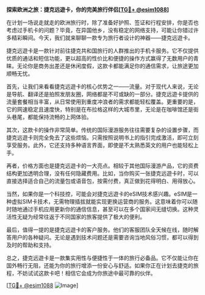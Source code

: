 **探索欧洲之旅：捷克远遊卡，你的完美旅行伴侣[[TG💪+ @esim1088](https://t.me/s/esim1088)]**

在计划一场说走就走的欧洲旅行时，除了准备好护照、签证和行程安排，你是否也考虑过手机卡的问题？毕竟，在异国他乡，没有稳定的网络支持，可能让你错过许多精彩瞬间。今天，我们就来聊聊一款专为旅行者设计的神器——捷克远遊卡。

捷克远遊卡是一款针对前往捷克共和国旅行的人群推出的手机卡服务。它不仅提供优质的通话和短信功能，更以超高的性价比和便捷的操作方式赢得了无数用户的青睐。无论你是商务出差还是休闲度假，这款卡都能满足你的通信需求，让旅途更加顺畅无忧。

首先，让我们来看看捷克远遊卡的核心优势之一——流量。对于现代人来说，无论是导航、翻译还是拍照发朋友圈，网络都是不可或缺的一部分。捷克远遊卡提供的流量套餐相当丰富，从日常使用到重度冲浪者的需求都能轻松覆盖。更重要的是，它的网速稳定且速度快，特别是在布拉格这样的大城市里，无论是在咖啡馆还是街头巷尾，都能保持流畅的上网体验。

其次，这款卡的操作非常简单。传统的国际漫游服务往往需要复杂的设置步骤，而捷克远遊卡则完全免去了这些烦恼。只需按照说明书上的指引完成激活，即可立刻享受服务。此外，它还支持多种语言界面，即使是不太熟悉英文的用户也能轻松上手。

再者，价格方面也是捷克远遊卡的一大亮点。相较于其他国际漫游产品，它的资费结构更加透明合理，没有任何隐藏费用。比如，当你购买一张捷克远遊卡时，可以直接选择适合自己的流量包或语音包，按需付费，真正做到花得明白、用得放心。

当然，如果你是一个科技控，可能会对捷克远遊卡的eSIM技术感兴趣。eSIM是一种虚拟SIM卡技术，无需物理插拔就能实现更换运营商的服务。这意味着你可以随时随地通过手机应用更新你的通信信息，甚至可以在多个国家间无缝切换。这种灵活性无疑为经常往返于不同国家的旅客提供了极大的便利。

最后，值得一提的是捷克远遊卡的客户服务。他们的客服团队全天候在线，随时解答用户的各种疑问。无论是遇到技术问题还是需要咨询当地风俗习惯，都可以得到及时的帮助和支持。

总之，捷克远遊卡是一款集实用性与便捷性于一体的旅行必备品。它不仅能让你在国外畅行无阻，还能为你的旅行增添一份安心与舒适。如果你正在计划去捷克的旅程，不妨试试这款卡吧！相信它会成为你旅途中最可靠的伙伴。

[[TG💪+ @esim1088](https://t.me/s/esim1088) ![Image](https://i.postimg.cc/4NQfJmqS/Snipaste-2025-05-13-00-14-12.png)]